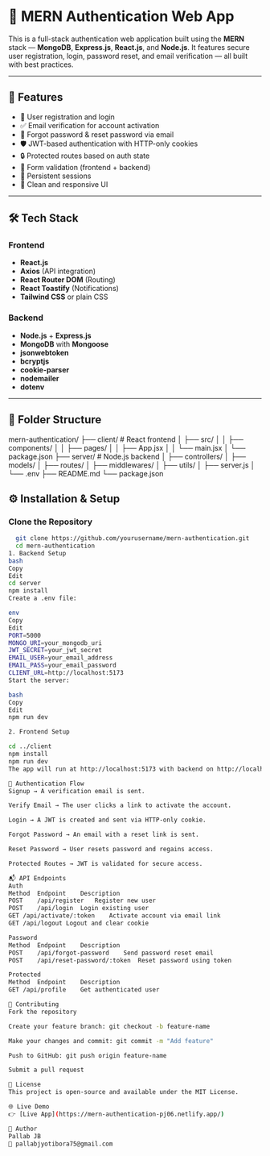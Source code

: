 # 🔐 MERN Authentication Web App

This is a full-stack authentication web application built using the **MERN** stack — **MongoDB**, **Express.js**, **React.js**, and **Node.js**. It features secure user registration, login, password reset, and email verification — all built with best practices.

---

## 🚀 Features

- 🔐 User registration and login
- ✅ Email verification for account activation
- 🔑 Forgot password & reset password via email
- 🛡️ JWT-based authentication with HTTP-only cookies
- 🔒 Protected routes based on auth state
- 🧾 Form validation (frontend + backend)
- 🔁 Persistent sessions
- 🧼 Clean and responsive UI

---

## 🛠️ Tech Stack

### Frontend
- **React.js**
- **Axios** (API integration)
- **React Router DOM** (Routing)
- **React Toastify** (Notifications)
- **Tailwind CSS** or plain CSS

### Backend
- **Node.js** + **Express.js**
- **MongoDB** with **Mongoose**
- **jsonwebtoken**
- **bcryptjs**
- **cookie-parser**
- **nodemailer**
- **dotenv**

---

## 📁 Folder Structure

mern-authentication/
├── client/ # React frontend
│ ├── src/
│ │ ├── components/
│ │ ├── pages/
│ │ ├── App.jsx
│ │ └── main.jsx
│ └── package.json
├── server/ # Node.js backend
│ ├── controllers/
│ ├── models/
│ ├── routes/
│ ├── middlewares/
│ ├── utils/
│ ├── server.js
│ └── .env
├── README.md
└── package.json

## ⚙️ Installation & Setup

### Clone the Repository
```bash
  git clone https://github.com/yourusername/mern-authentication.git
  cd mern-authentication
1. Backend Setup
bash
Copy
Edit
cd server
npm install
Create a .env file:

env
Copy
Edit
PORT=5000
MONGO_URI=your_mongodb_uri
JWT_SECRET=your_jwt_secret
EMAIL_USER=your_email_address
EMAIL_PASS=your_email_password
CLIENT_URL=http://localhost:5173
Start the server:

bash
Copy
Edit
npm run dev

2. Frontend Setup

cd ../client
npm install
npm run dev
The app will run at http://localhost:5173 with backend on http://localhost:5000.

🔐 Authentication Flow
Signup → A verification email is sent.

Verify Email → The user clicks a link to activate the account.

Login → A JWT is created and sent via HTTP-only cookie.

Forgot Password → An email with a reset link is sent.

Reset Password → User resets password and regains access.

Protected Routes → JWT is validated for secure access.

📬 API Endpoints
Auth
Method	Endpoint	Description
POST	/api/register	Register new user
POST	/api/login	Login existing user
GET	/api/activate/:token	Activate account via email link
GET	/api/logout	Logout and clear cookie

Password
Method	Endpoint	Description
POST	/api/forgot-password	Send password reset email
POST	/api/reset-password/:token	Reset password using token

Protected
Method	Endpoint	Description
GET	/api/profile	Get authenticated user

🤝 Contributing
Fork the repository

Create your feature branch: git checkout -b feature-name

Make your changes and commit: git commit -m "Add feature"

Push to GitHub: git push origin feature-name

Submit a pull request

📄 License
This project is open-source and available under the MIT License.

🌐 Live Demo
👉 [Live App](https://mern-authentication-pj06.netlify.app/)

👤 Author
Pallab JB
📧 pallabjyotibora75@gmail.com
